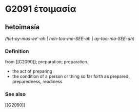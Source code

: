 # G2091 ἑτοιμασία

## hetoimasía

_(het-oy-mas-ee'-ah | heh-too-ma-SEE-ah | ay-too-ma-SEE-ah)_

### Definition

from [[G2090]]; preparation; preparation.

- the act of preparing
- the condition of a person or thing so far forth as prepared, preparedness, readiness

### See also

[[G2090]]

